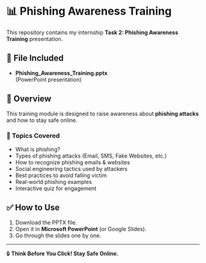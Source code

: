# 📊 Phishing Awareness Training

This repository contains my internship **Task 2: Phishing Awareness Training** presentation.

## 📂 File Included
- **Phishing_Awareness_Training.pptx**  
  (PowerPoint presentation)

## 📌 Overview
This training module is designed to raise awareness about **phishing attacks** and how to stay safe online.

### 🔹 Topics Covered
- What is phishing?  
- Types of phishing attacks (Email, SMS, Fake Websites, etc.)  
- How to recognize phishing emails & websites  
- Social engineering tactics used by attackers  
- Best practices to avoid falling victim  
- Real-world phishing examples  
- Interactive quiz for engagement  

## ✅ How to Use
1. Download the PPTX file.  
2. Open it in **Microsoft PowerPoint** (or Google Slides).  
3. Go through the slides one by one.  

---

🔒 **Think Before You Click! Stay Safe Online.**
